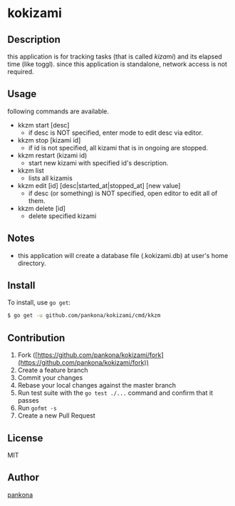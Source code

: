 # kokizami

## Description

this application is for tracking tasks (that is called *kizami*) and its elapsed time (like toggl).
since this application is standalone, network access is not required.

## Usage

following commands are available.

* kkzm start [desc]
    * if desc is NOT specified, enter mode to edit desc via editor.
* kkzm stop [kizami id]
    * if id is not specified, all kizami that is in ongoing are stopped.
* kkzm restart (kizami id)
    * start new kizami with specified id's description.
* kkzm list
    * lists all kizamis
* kkzm edit [id] [desc|started_at|stopped_at] [new value]
    * if desc (or something) is NOT specified, open editor to edit all of them.
* kkzm delete [id]
    * delete specified kizami

## Notes

* this application will create a database file (.kokizami.db) at user's home directory.

## Install

To install, use `go get`:

```bash
$ go get -u github.com/pankona/kokizami/cmd/kkzm
```

## Contribution

1. Fork ([https://github.com/pankona/kokizami/fork](https://github.com/pankona/kokizami/fork))
1. Create a feature branch
1. Commit your changes
1. Rebase your local changes against the master branch
1. Run test suite with the `go test ./...` command and confirm that it passes
1. Run `gofmt -s`
1. Create a new Pull Request

## License

MIT

## Author

[pankona](https://github.com/pankona)
